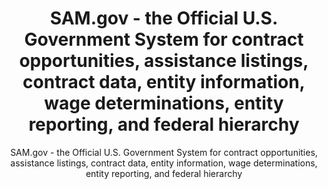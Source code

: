 ---
layout: resources-landing
title: "SAM.gov - the Official U.S. Government System for contract opportunities, assistance listings, contract data, entity information, wage determinations, entity reporting, and federal hierarchy"
subtitle: "SAM.gov - the Official U.S. Government System for contract opportunities, assistance listings, contract data, entity information, wage determinations, entity reporting, and federal hierarchy"
filters: federal-financial-assistance uniform-guidance-2-cfr-200 website
external_link: https://sam.gov/content/home
---